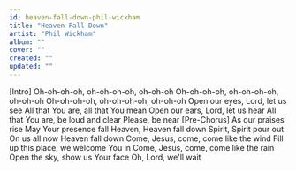 ```yaml
---
id: heaven-fall-down-phil-wickham
title: "Heaven Fall Down"
artist: "Phil Wickham"
album: ""
cover: ""
created: ""
updated: ""
---
```


[Intro]
Oh-oh-oh-oh, oh-oh-oh-oh, oh-oh-oh
Oh-oh-oh-oh, oh-oh-oh-oh, oh-oh-oh
Oh-oh-oh-oh, oh-oh-oh-oh, oh-oh-oh
Open our eyes, Lord, let us see
All that You are, all that You mean
Open our ears, Lord, let us hear
All that You are, be loud and clear
Please, be near
[Pre-Chorus]
As our praises rise
May Your presence fall
Heaven, Heaven fall down
Spirit, Spirit pour out
On us all now
Heaven fall down
Come, Jesus, come, come like the wind
Fill up this place, we welcome You in
Come, Jesus, come, come like the rain
Open the sky, show us Your face
Oh, Lord, we'll wait